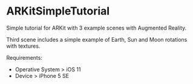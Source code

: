 # ARKitSimpleTutorial
Simple tutorial for ARKit with 3 example scenes with Augmented Reality.

Third scene includes a simple example of Earth, Sun and Moon rotations with textures.

Requirements:
  - Operative System > iOS 11
  - Device > iPhone 5 SE
